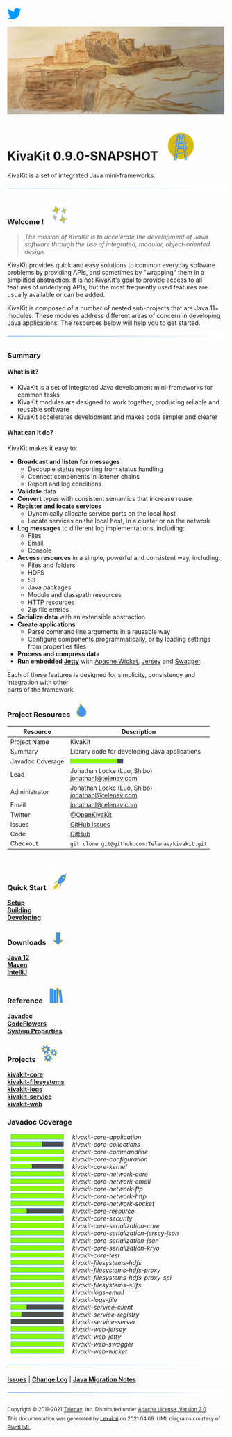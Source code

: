 [![](documentation/images/twitter-32.png)](https://twitter.com/openkivakit)

![](documentation/images/kivakit-background-500.jpg)

# KivaKit 0.9.0-SNAPSHOT &nbsp;&nbsp;![](documentation/images/kivakit-64.png)

KivaKit is a set of integrated Java mini-frameworks.

![](documentation/images/horizontal-line.png)

[//]: # (start-user-text)

### Welcome <a name = "welcome"></a>! &nbsp; ![](documentation/images/stars-48.png)

> *The mission of KivaKit is to accelerate the development of Java software through the use of integrated, modular, object-oriented design.*

KivaKit provides quick and easy solutions to common everyday software problems by providing APIs, and sometimes by "wrapping" them in a
simplified abstraction. It is not KivaKit's goal to provide access to all features of underlying APIs, but the most frequently used features
are usually available or can be added.

KivaKit is composed of a number of nested sub-projects that are Java 11+ modules. These modules address different areas of concern in
developing Java applications. The resources below will help you to get started.

![](documentation/images/horizontal-line.png)

### Summary <a name = "summary"></a>

#### What is it?

- KivaKit is a set of integrated Java development mini-frameworks for common tasks
- KivaKit modules are designed to work together, producing reliable and reusable software
- KivaKit accelerates development and makes code simpler and clearer

#### What can it do?

KivaKit makes it easy to:

- **Broadcast and listen for messages**
    - Decouple status reporting from status handling
    - Connect components in listener chains
    - Report and log conditions
- **Validate** data
- **Convert** types with consistent semantics that increase reuse
- **Register and locate services**
    - Dynamically allocate service ports on the local host
    - Locate services on the local host, in a cluster or on the network
- **Log messages** to different log implementations, including:
    - Files
    - Email
    - Console
- **Access resources** in a simple, powerful and consistent way, including:
    - Files and folders
    - HDFS
    - S3
    - Java packages
    - Module and classpath resources
    - HTTP resources
    - Zip file entries
- **Serialize data** with an extensible abstraction
- **Create applications**
    - Parse command line arguments in a reusable way
    - Configure components programmatically, or by loading settings   
      from properties files
- **Process and compress data**
- **Run embedded [Jetty](https://www.eclipse.org/jetty/)** with [Apache Wicket](https://wicket.apache.org),
  [Jersey](https://eclipse-ee4j.github.io/jersey/) and [Swagger](https://swagger.io).

Each of these features is designed for simplicity, consistency and integration with other  
parts of the framework.

### Project Resources <a name = "project-resources"></a> &nbsp; ![](documentation/images/water-32.png)

| Resource     |     Description                   |
|--------------|-----------------------------------|
| Project Name | KivaKit |
| Summary | Library code for developing Java applications |
| Javadoc Coverage |  <!-- ${project-javadoc-average-coverage-meter} -->  ![](documentation/images/meter-90-12.png) <!-- end --> |
| Lead | Jonathan Locke (Luo, Shibo) <br/> [jonathanl@telenav.com](mailto:jonathanl@telenav.com) |
| Administrator | Jonathan Locke (Luo, Shibo) <br/> [jonathanl@telenav.com](mailto:jonathanl@telenav.com) |
| Email | [jonathanl@telenav.com](mailto:jonathanl@telenav.com) |
| Twitter | [@OpenKivaKit](https://twitter.com/openkivakit) |
| Issues | [GitHub Issues](https://github.com/Telenav/kivakit/issues) |
| Code | [GitHub](https://github.com/Telenav/kivakit) |
| Checkout | `git clone git@github.com:Telenav/kivakit.git` |

<br/> 

### Quick Start <a name = "quick-start"></a>&nbsp; ![](documentation/images/rocket-40.png)

[**Setup**](documentation/overview/setup.md)  
[**Building**](documentation/overview/building.md)  
[**Developing**](documentation/developing/index.md)

### Downloads <a name = "downloads"></a>&nbsp; ![](documentation/images/down-arrow-32.png)

[**Java 12**](https://www.oracle.com/java/technologies/javase/jdk12-archive-downloads.html)  
[**Maven**](https://maven.apache.org/download.cgi)  
[**IntelliJ**](https://www.jetbrains.com/idea/download/)

### Reference <a name = "reference"></a>&nbsp; ![](documentation/images/books-40.png)

[**Javadoc**](https://telenav.github.io/kivakit/javadoc)  
[**CodeFlowers**](https://telenav.github.io/kivakit/codeflowers/site/index.html)  
[**System Properties**](documentation/developing/system-properties.md)

[//]: # (end-user-text)

### Projects &nbsp; ![](documentation/images/gears-40.png)

[**kivakit-core**](kivakit-core/README.md)  
[**kivakit-filesystems**](kivakit-filesystems/README.md)  
[**kivakit-logs**](kivakit-logs/README.md)  
[**kivakit-service**](kivakit-service/README.md)  
[**kivakit-web**](kivakit-web/README.md)

### Javadoc Coverage

&nbsp;  ![](documentation/images/meter-100-12.png) &nbsp; &nbsp; *kivakit-core-application*  
&nbsp;  ![](documentation/images/meter-60-12.png) &nbsp; &nbsp; *kivakit-core-collections*  
&nbsp;  ![](documentation/images/meter-100-12.png) &nbsp; &nbsp; *kivakit-core-commandline*  
&nbsp;  ![](documentation/images/meter-100-12.png) &nbsp; &nbsp; *kivakit-core-configuration*  
&nbsp;  ![](documentation/images/meter-40-12.png) &nbsp; &nbsp; *kivakit-core-kernel*  
&nbsp;  ![](documentation/images/meter-100-12.png) &nbsp; &nbsp; *kivakit-core-network-core*  
&nbsp;  ![](documentation/images/meter-100-12.png) &nbsp; &nbsp; *kivakit-core-network-email*  
&nbsp;  ![](documentation/images/meter-100-12.png) &nbsp; &nbsp; *kivakit-core-network-ftp*  
&nbsp;  ![](documentation/images/meter-100-12.png) &nbsp; &nbsp; *kivakit-core-network-http*  
&nbsp;  ![](documentation/images/meter-100-12.png) &nbsp; &nbsp; *kivakit-core-network-socket*  
&nbsp;  ![](documentation/images/meter-30-12.png) &nbsp; &nbsp; *kivakit-core-resource*  
&nbsp;  ![](documentation/images/meter-100-12.png) &nbsp; &nbsp; *kivakit-core-security*  
&nbsp;  ![](documentation/images/meter-100-12.png) &nbsp; &nbsp; *kivakit-core-serialization-core*  
&nbsp;  ![](documentation/images/meter-100-12.png) &nbsp; &nbsp; *kivakit-core-serialization-jersey-json*  
&nbsp;  ![](documentation/images/meter-100-12.png) &nbsp; &nbsp; *kivakit-core-serialization-json*  
&nbsp;  ![](documentation/images/meter-100-12.png) &nbsp; &nbsp; *kivakit-core-serialization-kryo*  
&nbsp;  ![](documentation/images/meter-100-12.png) &nbsp; &nbsp; *kivakit-core-test*  
&nbsp;  ![](documentation/images/meter-100-12.png) &nbsp; &nbsp; *kivakit-filesystems-hdfs*  
&nbsp;  ![](documentation/images/meter-100-12.png) &nbsp; &nbsp; *kivakit-filesystems-hdfs-proxy*  
&nbsp;  ![](documentation/images/meter-100-12.png) &nbsp; &nbsp; *kivakit-filesystems-hdfs-proxy-spi*  
&nbsp;  ![](documentation/images/meter-100-12.png) &nbsp; &nbsp; *kivakit-filesystems-s3fs*  
&nbsp;  ![](documentation/images/meter-100-12.png) &nbsp; &nbsp; *kivakit-logs-email*  
&nbsp;  ![](documentation/images/meter-100-12.png) &nbsp; &nbsp; *kivakit-logs-file*  
&nbsp;  ![](documentation/images/meter-30-12.png) &nbsp; &nbsp; *kivakit-service-client*  
&nbsp;  ![](documentation/images/meter-20-12.png) &nbsp; &nbsp; *kivakit-service-registry*  
&nbsp;  ![](documentation/images/meter-0-12.png) &nbsp; &nbsp; *kivakit-service-server*  
&nbsp;  ![](documentation/images/meter-100-12.png) &nbsp; &nbsp; *kivakit-web-jersey*  
&nbsp;  ![](documentation/images/meter-100-12.png) &nbsp; &nbsp; *kivakit-web-jetty*  
&nbsp;  ![](documentation/images/meter-100-12.png) &nbsp; &nbsp; *kivakit-web-swagger*  
&nbsp;  ![](documentation/images/meter-100-12.png) &nbsp; &nbsp; *kivakit-web-wicket*

[//]: # (start-user-text)

![](documentation/images/horizontal-line.png)

[**Issues**](https://github.com/Telenav/kivakit/issues) |
[**Change Log**](change-log.md) |
[**Java Migration Notes**](documentation/overview/java-migration-notes.md)

[//]: # (end-user-text)

![](documentation/images/horizontal-line.png)

<sub>Copyright &#169; 2011-2021 [Telenav](http://telenav.com), Inc. Distributed under [Apache License, Version 2.0](LICENSE)</sub>  
<sub>This documentation was generated by [Lexakai](https://github.com/Telenav/lexakai) on 2021.04.09. UML diagrams courtesy
of [PlantUML](http://plantuml.com).</sub>
